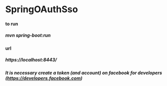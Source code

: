 # SpringOAuthSso

#### to run
##### mvn spring-boot:run

#### url
##### https://localhost:8443/

##### It is necessary create a token (and account) on facebook for developers (https://developers.facebook.com)
